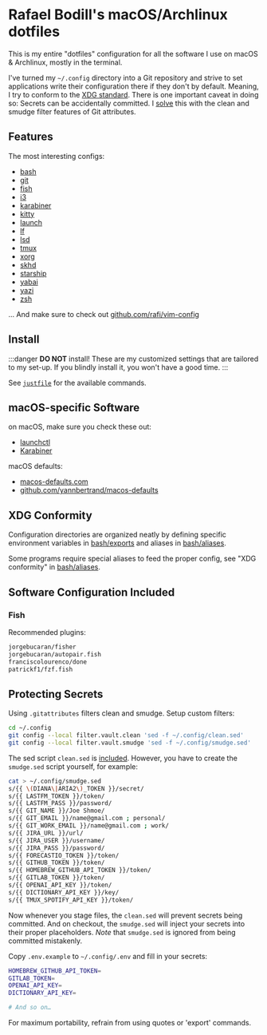 # Rafael Bodill's macOS/Archlinux dotfiles

This is my entire "dotfiles" configuration for all the software I use on macOS
& Archlinux, mostly in the terminal.

I've turned my `~/.config` directory into a Git repository and strive to set
applications write their configuration there if they don't by default. Meaning,
I try to conform to the [XDG standard]. There is one important caveat in doing
so: Secrets can be accidentally committed. I [solve](#protecting-secrets) this
with the clean and smudge filter features of Git attributes.

## Features

The most interesting configs:

- [bash](./bash/)
- [git](./git/)
- [fish](./fish/)
- [i3](./i3/config)
- [karabiner](./karabiner/)
- [kitty](./kitty/)
- [launch](./launch/)
- [lf](./lf/)
- [lsd](./lsd/)
- [tmux](./tmux/)
- [xorg](./xorg/)
- [skhd](./skhd/skhdrc)
- [starship](./starship/)
- [yabai](./yabai/yabairc)
- [yazi](./yazi/)
- [zsh](./zsh/)

... And make sure to check out [github.com/rafi/vim-config]

## Install

:::danger
**DO NOT** install! These are my customized settings that are tailored to my
set-up. If you blindly install it, you won't have a good time.
:::

See [`justfile`](./justfile) for the available commands.

## macOS-specific Software

on macOS, make sure you check these out:

- [launchctl](./launch/)
- [Karabiner](./karabiner/)

macOS defaults:

- [macos-defaults.com](https://macos-defaults.com/)
- [github.com/yannbertrand/macos-defaults](https://github.com/yannbertrand/macos-defaults)

## XDG Conformity

Configuration directories are organized neatly by defining
specific environment variables in [bash/exports] and aliases in [bash/aliases].

Some programs require special aliases to feed the proper config, see "XDG
conformity" in [bash/aliases].

## Software Configuration Included

### Fish

Recommended plugins:

```txt
jorgebucaran/fisher
jorgebucaran/autopair.fish
franciscolourenco/done
patrickf1/fzf.fish
```

## Protecting Secrets

Using `.gitattributes` filters clean and smudge. Setup custom filters:

```sh
cd ~/.config
git config --local filter.vault.clean 'sed -f ~/.config/clean.sed'
git config --local filter.vault.smudge 'sed -f ~/.config/smudge.sed'
```

The sed script `clean.sed` is [included](./clean.sed).
However, you have to create the `smudge.sed` script yourself, for example:

```sh
cat > ~/.config/smudge.sed
s/{{ \(DIANA\|ARIA2\)_TOKEN }}/secret/
s/{{ LASTFM_TOKEN }}/token/
s/{{ LASTFM_PASS }}/password/
s/{{ GIT_NAME }}/Joe Shmoe/
s/{{ GIT_EMAIL }}/name@gmail.com ; personal/
s/{{ GIT_WORK_EMAIL }}/name@gmail.com ; work/
s/{{ JIRA_URL }}/url/
s/{{ JIRA_USER }}/username/
s/{{ JIRA_PASS }}/password/
s/{{ FORECASTIO_TOKEN }}/token/
s/{{ GITHUB_TOKEN }}/token/
s/{{ HOMEBREW_GITHUB_API_TOKEN }}/token/
s/{{ GITLAB_TOKEN }}/token/
s/{{ OPENAI_API_KEY }}/token/
s/{{ DICTIONARY_API_KEY }}/key/
s/{{ TMUX_SPOTIFY_API_KEY }}/token/
```

Now whenever you stage files, the `clean.sed` will prevent secrets being
committed. And on checkout, the `smudge.sed` will inject your secrets into
their proper placeholders. _Note_ that `smudge.sed` is ignored from being
committed mistakenly.

Copy `.env.example` to `~/.config/.env` and fill in your secrets:

```sh
HOMEBREW_GITHUB_API_TOKEN=
GITLAB_TOKEN=
OPENAI_API_KEY=
DICTIONARY_API_KEY=

# And so on…
```

For maximum portability, refrain from using quotes or 'export' commands.

[bash/aliases]: ./bash/aliases
[bash/exports]: ./bash/exports
[github.com/rafi/vim-config]: https://github.com/rafi/vim-config
[XDG standard]: https://wiki.archlinux.org/index.php/XDG_Base_Directory
